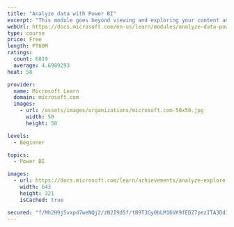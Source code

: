 ```yaml
---
title: "Analyze data with Power BI"
excerpt: "This module goes beyond viewing and exploring your content and explains how to interact with it by working with reports and dashboards to uncover and share new business insights."
webUrl: https://docs.microsoft.com/en-us/learn/modules/analyze-data-power-bi/
type: course
price: Free
length: PT60M
ratings:
  count: 6819
  average: 4.6989293
heat: 58

provider:
  name: Microsoft Learn
  domain: microsoft.com
  images:
    - url: /assets/images/organizations/microsoft.com-50x50.jpg
      width: 50
      height: 50

levels:
  - Beginner

topics:
  - Power BI

images:
  - url: https://docs.microsoft.com/learn/achievements/analyze-explore-data-power-bi-social.png
    width: 643
    height: 321
    isCached: true

secured: "f/Mh2H9j5vxpd7weNQj2/zN2I9dSf/tB9T3Gy0bLM16VK9fEDZ7pezITA3Dd36BfzZJw388SRhS8TDWzF1k/3NBtp8ZxW4+64KBfzeqlXxaj6yDRwa4ikJiNBThTVV5l0UyftL3nNSGmjnDbYuTevrVj7li2pVWESiQQPKU6UmkRPdYDeAebb1CvDhiRZOnlHTLi4KC1oc/o8aFeeY8oFOIYZVcE6kLND16dKv5E2M2CuuurOZEwTRY8iZGn8707hR245iRvelZoSk1AOB4i00Gs9zxaGFmtxglu5aakSGNr9UsLYDFW9qtTrSD+hAs6Bx4RUAdch73BMxlDULFCzIZ3s4nKggvQ0Y7BCLzVQPmLU/tQQBJRALzcVqFplMBK/WZIK/IHQI/rPfoSD7Pweguvl2ycBHR/Z2Kvkzw7WZw=;HopkPm2GDlxEPMNevnLZGA=="
---
```


